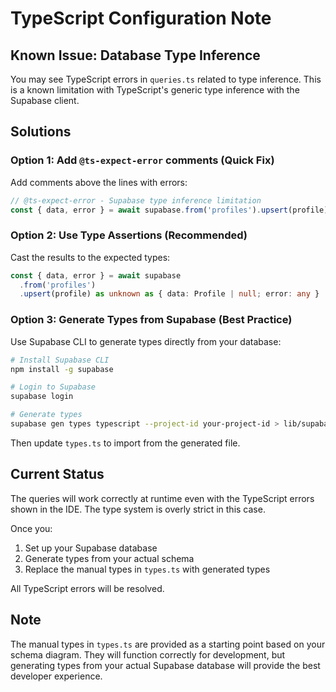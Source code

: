 # TypeScript Configuration Note

## Known Issue: Database Type Inference

You may see TypeScript errors in `queries.ts` related to type inference. This is a known limitation with TypeScript's generic type inference with the Supabase client.

## Solutions

### Option 1: Add `@ts-expect-error` comments (Quick Fix)

Add comments above the lines with errors:

```typescript
// @ts-expect-error - Supabase type inference limitation
const { data, error } = await supabase.from('profiles').upsert(profile)
```

### Option 2: Use Type Assertions (Recommended)

Cast the results to the expected types:

```typescript
const { data, error } = await supabase
  .from('profiles')
  .upsert(profile) as unknown as { data: Profile | null; error: any }
```

### Option 3: Generate Types from Supabase (Best Practice)

Use Supabase CLI to generate types directly from your database:

```bash
# Install Supabase CLI
npm install -g supabase

# Login to Supabase
supabase login

# Generate types
supabase gen types typescript --project-id your-project-id > lib/supabase/database.types.ts
```

Then update `types.ts` to import from the generated file.

## Current Status

The queries will work correctly at runtime even with the TypeScript errors shown in the IDE. The type system is overly strict in this case.

Once you:
1. Set up your Supabase database
2. Generate types from your actual schema
3. Replace the manual types in `types.ts` with generated types

All TypeScript errors will be resolved.

## Note

The manual types in `types.ts` are provided as a starting point based on your schema diagram. They will function correctly for development, but generating types from your actual Supabase database will provide the best developer experience.
